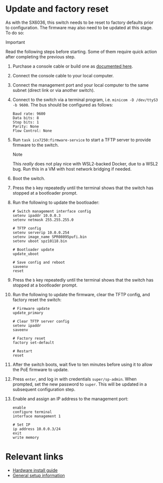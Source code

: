 # Update and factory reset

As with the SX6036, this switch needs to be reset to factory defaults prior to configuration. The firmware may also need to be updated at this stage. To do so:

> [!IMPORTANT]
> Read the following steps before starting. Some of them require quick action after completing the previous step.

1. Purchase a console cable or build one as [documented here](../custom%20hardware/Brocade%20ICX%207250/Console%20cable/README.md).
2. Connect the console cable to your local computer.
3. Connect the management port and your local computer to the same subnet (direct link or via another switch).
4. Connect to the switch via a terminal program, i.e. `minicom -D /dev/ttyS3 -b 9600`. The bus should be configured as follows:
   
   ```yaml:
   Baud rate: 9600
   Data bits: 8
   Stop bits: 1
   Parity: None
   Flow Control: None
   ```
5. Run `task icx7250:firmware-service` to start a TFTP server to provide firmware to the switch.

    > [!NOTE]
    > This _really_ does not play nice with WSL2-backed Docker, due to a WSL2 bug. Run this in a VM with host network bridging if needed.

6. Boot the switch.
7. Press the `b` key repeatedly until the terminal shows that the switch has stopped at a bootloader prompt.
8. Run the following to update the bootloader:

    ```shell
    # Switch management interface config
    setenv ipaddr 10.0.0.3
    setenv netmask 255.255.255.0

    # TFTP config
    setenv serverip 10.0.0.254
    setenv image_name SPR08095pufi.bin
    setenv uboot spz10118.bin

    # Bootloader update
    update_uboot

    # Save config and reboot
    saveenv
    reset
    ```
9. Press the `b` key repeatedly until the terminal shows that the switch has stopped at a bootloader prompt.
10. Run the following to update the firmware, clear the TFTP config, and factory reset the switch:

    ```shell
    # Firmware update
    update_primary

    # Clear TFTP server config
    setenv ipaddr
    saveenv

    # Factory reset
    factory set-default

    # Restart
    reset
    ```
11. After the switch boots, wait five to ten minutes before using it to allow the PoE firmware to update.
12. Press `enter`, and log in with credentials `super/sp-admin`. When prompted, set the new password to `super`. This will be updated in a subsequent configuration step.
13. Enable and assign an IP address to the management port:

    ```shell
    enable
    configure terminal
    interface management 1

    # Set IP
    ip address 10.0.0.3/24
    exit
    write memory
    ```

# Relevant links

* [Hardware install guide](https://gzhls.at/blob/ldb/a/b/e/7/6633931b0f02f6c5019f7d4e6b199bc36d38.pdf)
* [General setup information](https://fohdeesha.com/docs/icx7250.html)